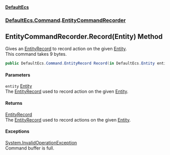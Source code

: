 #### [DefaultEcs](DefaultEcs.md 'DefaultEcs')
### [DefaultEcs.Command](DefaultEcs.md#DefaultEcs_Command 'DefaultEcs.Command').[EntityCommandRecorder](EntityCommandRecorder.md 'DefaultEcs.Command.EntityCommandRecorder')
## EntityCommandRecorder.Record(Entity) Method
Gives an [EntityRecord](EntityRecord.md 'DefaultEcs.Command.EntityRecord') to record action on the given [Entity](Entity.md 'DefaultEcs.Entity').  
This command takes 9 bytes.  
```csharp
public DefaultEcs.Command.EntityRecord Record(in DefaultEcs.Entity entity);
```
#### Parameters
<a name='DefaultEcs_Command_EntityCommandRecorder_Record(DefaultEcs_Entity)_entity'></a>
`entity` [Entity](Entity.md 'DefaultEcs.Entity')  
The [EntityRecord](EntityRecord.md 'DefaultEcs.Command.EntityRecord') used to record action on the given [Entity](Entity.md 'DefaultEcs.Entity').
  
#### Returns
[EntityRecord](EntityRecord.md 'DefaultEcs.Command.EntityRecord')  
The [EntityRecord](EntityRecord.md 'DefaultEcs.Command.EntityRecord') used to record actions on the given [Entity](Entity.md 'DefaultEcs.Entity').
#### Exceptions
[System.InvalidOperationException](https://docs.microsoft.com/en-us/dotnet/api/System.InvalidOperationException 'System.InvalidOperationException')  
Command buffer is full.
